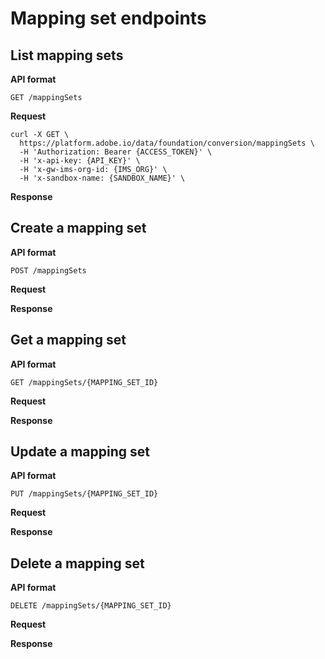 # Mapping set endpoints

## List mapping sets

**API format**

```http
GET /mappingSets
```

**Request**

```shell
curl -X GET \
  https://platform.adobe.io/data/foundation/conversion/mappingSets \
  -H 'Authorization: Bearer {ACCESS_TOKEN}' \
  -H 'x-api-key: {API_KEY}' \
  -H 'x-gw-ims-org-id: {IMS_ORG}' \ 
  -H 'x-sandbox-name: {SANDBOX_NAME}' \
```

**Response**

## Create a mapping set

**API format**

```http
POST /mappingSets
```

**Request**

**Response**

## Get a mapping set

**API format**

```http
GET /mappingSets/{MAPPING_SET_ID}
```

**Request**

**Response**

## Update a mapping set

**API format**

```http
PUT /mappingSets/{MAPPING_SET_ID}
```

**Request**

**Response**

## Delete a mapping set

**API format**

```http
DELETE /mappingSets/{MAPPING_SET_ID}
```

**Request**

**Response**